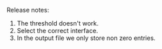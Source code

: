 Release notes:
1) The threshold doesn't work. 
2) Select the correct interface.
3) In the output file we only store non zero entries.